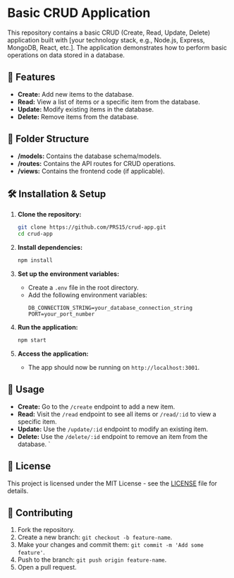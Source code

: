 # Basic CRUD Application

This repository contains a basic CRUD (Create, Read, Update, Delete) application built with [your technology stack, e.g., Node.js, Express, MongoDB, React, etc.]. The application demonstrates how to perform basic operations on data stored in a database.

## 🚀 Features

- **Create:** Add new items to the database.
- **Read:** View a list of items or a specific item from the database.
- **Update:** Modify existing items in the database.
- **Delete:** Remove items from the database.

## 📂 Folder Structure

- **/models:** Contains the database schema/models.
- **/routes:** Contains the API routes for CRUD operations.
- **/views:** Contains the frontend code (if applicable).

## 🛠️ Installation & Setup

1. **Clone the repository:**

   ```bash
   git clone https://github.com/PRS15/crud-app.git
   cd crud-app
   ```

2. **Install dependencies:**

   ```bash
   npm install
   ```

3. **Set up the environment variables:**

   - Create a `.env` file in the root directory.
   - Add the following environment variables:
     ```plaintext
     DB_CONNECTION_STRING=your_database_connection_string
     PORT=your_port_number
     ```

4. **Run the application:**

   ```bash
   npm start
   ```

5. **Access the application:**
   - The app should now be running on `http://localhost:3001`.

## 📖 Usage

- **Create:** Go to the `/create` endpoint to add a new item.
- **Read:** Visit the `/read` endpoint to see all items or `/read/:id` to view a specific item.
- **Update:** Use the `/update/:id` endpoint to modify an existing item.
- **Delete:** Use the `/delete/:id` endpoint to remove an item from the database.
  `

## 📜 License

This project is licensed under the MIT License - see the [LICENSE](LICENSE) file for details.

## 🤝 Contributing

1. Fork the repository.
2. Create a new branch: `git checkout -b feature-name`.
3. Make your changes and commit them: `git commit -m 'Add some feature'`.
4. Push to the branch: `git push origin feature-name`.
5. Open a pull request.
